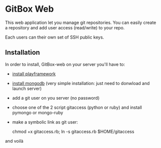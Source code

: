 GitBox Web
==========

This web application let you manage git repositories.
You can easily create a repository and add user access (read/write) to your repo.

Each users can their own set of SSH public keys.

Installation
-------------

In order to install, GitBox-web on your server you'll have to:

* [install playframework](http://www.playframework.org/)
* [install mongodb](http://www.mongodb.org/) (very simple installation: just need to donwload and launch server)
* add a git user on you server (no password)
* choose one of the 2 script gitaccess (python or ruby) and install pymongo or mongo-ruby
* make a symbolic link as git user:

    chmod +x gitaccess.rb; ln -s gitaccess.rb $HOME/gitaccess

and voilà
